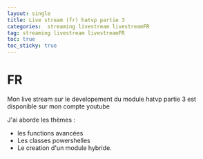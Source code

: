 ```yaml
---
layout: single 
title: Live stream (fr) hatvp partie 3
categories:  streaming livestream livestreamFR
tag: streaming livestream livestreamFR
toc: true
toc_sticky: true 
---
```



# FR

Mon live stream sur le developement du module hatvp partie 3 est disponible sur mon compte youtube

J'ai aborde les thèmes :
- les functions avancées
- Les classes powershelles
- Le creation d'un module hybride.


